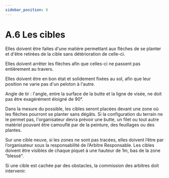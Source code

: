 ```yaml
---
sidebar_position: 6
---
```


# A.6 Les cibles

Elles doivent être faites d'une matière permettant aux flèches de se planter et d'être retirées de la cible sans détérioration de celle-ci.

Elles doivent arrêter les flèches afin que celles-ci ne passent pas entièrement au travers.

Elles doivent être en bon état et solidement fixées au sol, afin que leur position ne varie pas d'un peloton à l'autre. 

Angle de tir : l'angle, entre la surface de la butte et la ligne de visée, ne doit pas être exagérément éloigné de 90°.

Dans la mesure du possible, les cibles seront placées devant une zone où les flèches pourront se planter sans dégâts. Si la configuration du terrain ne le permet pas, l'organisateur devra prévoir une butte, un filet ou tout autre matériel pouvant être camouflé par de la peinture, des feuillages ou des plantes.

Sur une cible neuve, si les zones ne sont pas tracées, elles doivent l’être par l’organisateur sous la responsabilité de l’Arbitre Responsable. Les cibles doivent être visibles de chaque piquet à une hauteur de 1m, bas de la zone "blessé".

Si une cible est cachée par des obstacles, la commission des arbitres doit intervenir.
